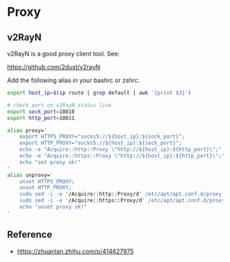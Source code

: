 # Proxy

## v2RayN

v2RayN is a good proxy client tool. See:

<https://github.com/2dust/v2rayN>

Add the following alias in your bashrc or zshrc:

```bash
export host_ip=$(ip route | grep default | awk '{print $3}')

# check port on v2RayN status line 
export sock_port=10810
export http_port=10811

alias proxy='
    export HTTPS_PROXY="socks5://${host_ip}:${sock_port}";
    export HTTP_PROXY="socks5://${host_ip}:${sock_port}";
    echo -e "Acquire::http::Proxy \"http://${host_ip}:${http_port}\";" | sudo tee /etc/apt/apt.conf.d/proxy.conf > /dev/null;
    echo -e "Acquire::https::Proxy \"http://${host_ip}:${http_port}\";" | sudo tee -a /etc/apt/apt.conf.d/proxy.conf > /dev/null;
    echo "set proxy ok!"
'
alias unproxy='
    unset HTTPS_PROXY;
    unset HTTP_PROXY;
    sudo sed -i -e '/Acquire::http::Proxy/d' /etc/apt/apt.conf.d/proxy.conf;
    sudo sed -i -e '/Acquire::https::Proxy/d' /etc/apt/apt.conf.d/proxy.conf;
    echo "unset proxy ok!"
'
```

## Reference

- <https://zhuanlan.zhihu.com/p/414627975>

